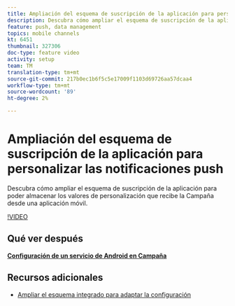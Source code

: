 ```yaml
---
title: Ampliación del esquema de suscripción de la aplicación para personalizar las notificaciones push
description: Descubra cómo ampliar el esquema de suscripción de la aplicación para poder almacenar los valores de personalización que recibe la Campaña desde una aplicación móvil.
feature: push, data management
topics: mobile channels
kt: 6451
thumbnail: 327306
doc-type: feature video
activity: setup
team: TM
translation-type: tm+mt
source-git-commit: 217b0ec1b6f5c5e17009f1103d69726aa57dcaa4
workflow-type: tm+mt
source-wordcount: '89'
ht-degree: 2%

---
```



# Ampliación del esquema de suscripción de la aplicación para personalizar las notificaciones push

Descubra cómo ampliar el esquema de suscripción de la aplicación para poder almacenar los valores de personalización que recibe la Campaña desde una aplicación móvil.

[!VIDEO](https://video.tv.adobe.com/v/327306?quality=12)

## Qué ver después

**[Configuración de un servicio de Android en Campaña](/help/tutorial-getting-started-with-push-notifications-for-android/configuring-an-android-service-in-campaign.md)**

## Recursos adicionales

* [Ampliar el esquema integrado para adaptar la configuración](https://experienceleague.adobe.com/docs/campaign-classic/using/sending-messages/sending-push-notifications/configure-the-mobile-app/configuring-the-mobile-application-android.html#extend-subscription-schema)
